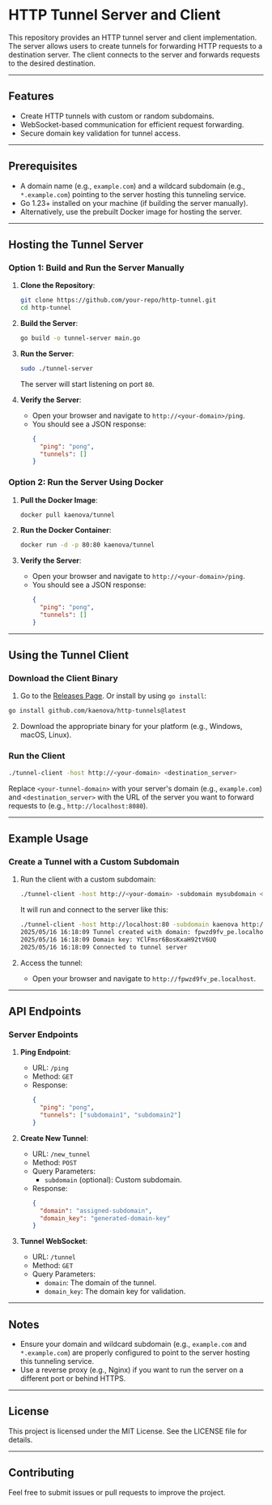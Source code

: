 # HTTP Tunnel Server and Client

This repository provides an HTTP tunnel server and client implementation. The server allows users to create tunnels for forwarding HTTP requests to a destination server. The client connects to the server and forwards requests to the desired destination.

---

## Features

- Create HTTP tunnels with custom or random subdomains.
- WebSocket-based communication for efficient request forwarding.
- Secure domain key validation for tunnel access.

---

## Prerequisites

- A domain name (e.g., `example.com`) and a wildcard subdomain (e.g., `*.example.com`) pointing to the server hosting this tunneling service.
- Go 1.23+ installed on your machine (if building the server manually).
- Alternatively, use the prebuilt Docker image for hosting the server.

---

## Hosting the Tunnel Server

### Option 1: Build and Run the Server Manually

1. **Clone the Repository**:
   ```bash
   git clone https://github.com/your-repo/http-tunnel.git
   cd http-tunnel
   ```

2. **Build the Server**:
   ```bash
   go build -o tunnel-server main.go
   ```

3. **Run the Server**:
   ```bash
   sudo ./tunnel-server
   ```
   The server will start listening on port `80`.

4. **Verify the Server**:
   - Open your browser and navigate to `http://<your-domain>/ping`.
   - You should see a JSON response:
     ```json
     {
       "ping": "pong",
       "tunnels": []
     }
     ```

### Option 2: Run the Server Using Docker

1. **Pull the Docker Image**:
   ```bash
   docker pull kaenova/tunnel
   ```

2. **Run the Docker Container**:
   ```bash
   docker run -d -p 80:80 kaenova/tunnel
   ```

3. **Verify the Server**:
   - Open your browser and navigate to `http://<your-domain>/ping`.
   - You should see a JSON response:
     ```json
     {
       "ping": "pong",
       "tunnels": []
     }
     ```

---

## Using the Tunnel Client

### Download the Client Binary

1. Go to the [Releases Page](https://github.com/kaenova/http-tunnels/releases). Or install by using `go install`:
  ```bash
  go install github.com/kaenova/http-tunnels@latest
  ```
2. Download the appropriate binary for your platform (e.g., Windows, macOS, Linux).

### Run the Client

```bash
./tunnel-client -host http://<your-domain> <destination_server>
```
Replace `<your-tunnel-domain>` with your server's domain (e.g., `example.com`) and `<destination_server>` with the URL of the server you want to forward requests to (e.g., `http://localhost:8080`).

---

## Example Usage

### Create a Tunnel with a Custom Subdomain

1. Run the client with a custom subdomain:
   ```bash
   ./tunnel-client -host http://<your-domain> -subdomain mysubdomain <destination_server>
   ```

   It will run and connect to the server like this:
    ```bash
    ./tunnel-client -host http://localhost:80 -subdomain kaenova http://localhost:5500
    2025/05/16 16:18:09 Tunnel created with domain: fpwzd9fv_pe.localhost:80
    2025/05/16 16:18:09 Domain key: YClFmsr6BosKxaH92tV6UQ
    2025/05/16 16:18:09 Connected to tunnel server
    ```

2. Access the tunnel:
   - Open your browser and navigate to `http://fpwzd9fv_pe.localhost`.

---

## API Endpoints

### Server Endpoints

1. **Ping Endpoint**:
   - URL: `/ping`
   - Method: `GET`
   - Response:
     ```json
     {
       "ping": "pong",
       "tunnels": ["subdomain1", "subdomain2"]
     }
     ```

2. **Create New Tunnel**:
   - URL: `/new_tunnel`
   - Method: `POST`
   - Query Parameters:
     - `subdomain` (optional): Custom subdomain.
   - Response:
     ```json
     {
       "domain": "assigned-subdomain",
       "domain_key": "generated-domain-key"
     }
     ```

3. **Tunnel WebSocket**:
   - URL: `/tunnel`
   - Method: `GET`
   - Query Parameters:
     - `domain`: The domain of the tunnel.
     - `domain_key`: The domain key for validation.

---

## Notes

- Ensure your domain and wildcard subdomain (e.g., `example.com` and `*.example.com`) are properly configured to point to the server hosting this tunneling service.
- Use a reverse proxy (e.g., Nginx) if you want to run the server on a different port or behind HTTPS.

---

## License

This project is licensed under the MIT License. See the LICENSE file for details.

---

## Contributing

Feel free to submit issues or pull requests to improve the project.
